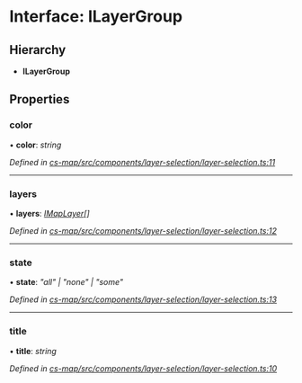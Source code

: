 # Interface: ILayerGroup

## Hierarchy

* **ILayerGroup**

## Properties

###  color

• **color**: *string*

*Defined in [cs-map/src/components/layer-selection/layer-selection.ts:11](https://github.com/TNOCS/csnext/blob/ec6e73e4/packages/cs-map/src/components/layer-selection/layer-selection.ts#L11)*

___

###  layers

• **layers**: *[IMapLayer](_cs_map_src_classes_imap_layer_.imaplayer.md)[]*

*Defined in [cs-map/src/components/layer-selection/layer-selection.ts:12](https://github.com/TNOCS/csnext/blob/ec6e73e4/packages/cs-map/src/components/layer-selection/layer-selection.ts#L12)*

___

###  state

• **state**: *"all" | "none" | "some"*

*Defined in [cs-map/src/components/layer-selection/layer-selection.ts:13](https://github.com/TNOCS/csnext/blob/ec6e73e4/packages/cs-map/src/components/layer-selection/layer-selection.ts#L13)*

___

###  title

• **title**: *string*

*Defined in [cs-map/src/components/layer-selection/layer-selection.ts:10](https://github.com/TNOCS/csnext/blob/ec6e73e4/packages/cs-map/src/components/layer-selection/layer-selection.ts#L10)*
